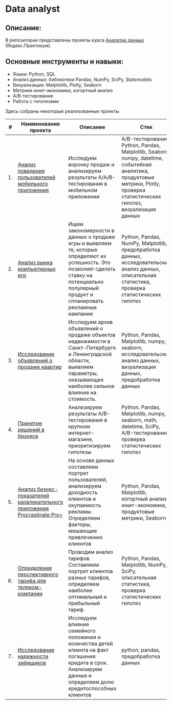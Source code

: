 # Data analyst

## Описание:
В репозитории представлены проекты курса [Аналитик данных](https://praktikum.yandex.ru/data-analyst/) (Яндекс.Практикум).

## Основные инструменты и навыки:
- Языки: Python, SQL
- Анализ данных: библиотеки Pandas, NumPy, SciPy, Statsmodels
- Визуализация: Matplotlib, Plotly, Seaborn
- Метрики юнит-экономики, когортный анализ
- А/В-тестирование
- Работа с гипотезами


Здесь собраны некоторые реализованные проекты

| #    | Наименование проекта                | Описание                                                     | Стек                                                         |
| ---- | ------------------------------------------------------------ | ------------------------------------------------------------ | ------------------------------------------------------------ |
| 1.   | [Анализ поведения пользователей мобильного приложения](https://github.com/kkamus/yandex_practicum/tree/main/startup_data) | Исследуем воронку продаж и анализируем результаты A/A/B-тестирования в мобильном приложении| A/B-тестирование, Python, Pandas, Matplotlib, Seaborn, numpy, datetime, событийная аналитика, продуктовые метрики, Plotly, проверка статистических гипотез, визуализация данных|
| 2.   | [Анализ рынка компьютерных игр](https://github.com/kkamus/yandex_practicum/tree/main/video_game_industry) | Ищем закономерности в данных о продаже игры и выявляем те, которые определяют их успешность. Это позволият сделать ставку на потенциально популярный продукт и спланировать рекламные кампании| Python, Pandas, NumPy, Matplotlib, предобработка данных, исследовательский анализ данных, описательная статистика, проверка статистических гипотез|
| 3.   | [Исследование объявлений о продаже квартир](https://github.com/kkamus/yandex_practicum/tree/main/real_estate_market) | Исследуем архив объявлений о продаже объектов недвижимости в Санкт-Петербурге и Ленинградской области, выявляем  параметры, оказывающее наиболее сильное влияние на стоимость. | Python, Pandas, Matplotlib, numpy, seaborn, исследовательский анализ данных, визуализация данных, предобработка данных|
| 4.   | [Принятие решений в бизнесе](https://github.com/kkamus/yandex_practicum/tree/main/internet_store) | Анализируем результаты A/B-тестирования в крупном интернет-магазине, приоритизируем гипотезы | Python, Pandas, Matplotlib, numpy, seaborn, math, datetime, SciPy, A/B-тестирование, проверка статистических гипотез|
| 5.   | [Анализ бизнес-показателей развлекательного приложения Procrastinate Pro+](https://github.com/kkamus/yandex_practicum/tree/main/cohort_analysis) | На основе данных составляем портрет пользователей, анализируем доходность клиентов и окупаемость рекламы. Определяем факторы, мешающие привлечению клиентов | Python, Pandas, Matplotlib, когортный анализ, юнит-экономика, продуктовые метрики, Seaborn|
| 6.   | [Определение перспективного тарифа для телеком-компании](https://github.com/kkamus/yandex_practicum/tree/main/mobile_operator) | Проводим анализ тарифов. Составляем портрет клиентов разных тарифов, определяем наиболее оптимальный и прибыльный тариф.| Python, Pandas, Matplotlib, NumPy, SciPy, описательная статистика, проверка статистических гипотез|
| 7.   | [Исследование надежности заёмщиков](https://github.com/kkamus/yandex_practicum/tree/main/bank_data) | Исследуем влияние семейного положения и количества детей клиента на факт погашения кредита в срок. Анализируем данные и определяем долю кредитоспособных клиентов| python, pandas, предобработка данных|
